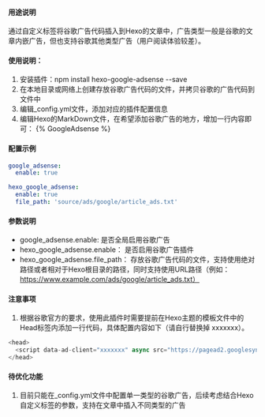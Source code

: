 #### 用途说明
通过自定义标签将谷歌广告代码插入到Hexo的文章中，广告类型一般是谷歌的文章内嵌广告，但也支持谷歌其他类型广告（用户阅读体验较差）。

#### 使用说明：
1. 安装插件：npm install hexo-google-adsense --save
2. 在本地目录或网络上创建存放谷歌广告代码的文件，并拷贝谷歌的广告代码到文件中
3. 编辑_config.yml文件，添加对应的插件配置信息
4. 编辑Hexo的MarkDown文件，在希望添加谷歌广告的地方，增加一行内容即可： {% GoogleAdsense %}

#### 配置示例

``` yml
google_adsense:
  enable: true

hexo_google_adsense:
  enable: true
  file_path: 'source/ads/google/article_ads.txt'
```

#### 参数说明
- google_adsense.enable: 是否全局启用谷歌广告
- hexo_google_adsense.enable： 是否启用谷歌广告插件
- hexo_google_adsense.file_path： 存放谷歌广告代码的文件，支持使用绝对路径或者相对于Hexo根目录的路径，同时支持使用URL路径（例如：https://www.example.com/ads/google/article_ads.txt）

#### 注意事项
1. 根据谷歌官方的要求，使用此插件时需要提前在Hexo主题的模板文件中的Head标签内添加一行代码，具体配置内容如下（请自行替换掉 xxxxxxx）。

``` js
<head>
  <script data-ad-client="xxxxxxx" async src="https://pagead2.googlesyndication.com/pagead/js/adsbygoogle.js"></script>
</head>
```

#### 待优化功能
1. 目前只能在_config.yml文件中配置单一类型的谷歌广告，后续考虑结合Hexo自定义标签的参数，支持在文章中插入不同类型的广告
